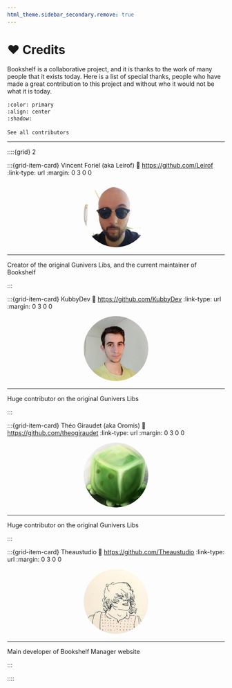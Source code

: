```yaml
---
html_theme.sidebar_secondary.remove: true
---
```


# ❤️ Credits

Bookshelf is a collaborative project, and it is thanks to the work of many people that it exists today. Here is a list of special thanks, people who have made a great contribution to this project and without who it would not be what it is today.

```{button-link} https://github.com/Gunivers/Bookshelf/graphs/contributors
:color: primary
:align: center
:shadow:

See all contributors
```

---

::::{grid} 2

:::{grid-item-card} Vincent Foriel (aka Leirof)
:link: https://github.com/Leirof
:link-type: url
:margin: 0 3 0 0

<div align=center>
<img src="_static/credits/leirof.png" style="max-width:150px; border-radius:75px">
</div>

---

Creator of the original Gunivers Libs, and the current maintainer of Bookshelf

:::

:::{grid-item-card} KubbyDev
:link: https://github.com/KubbyDev
:link-type: url
:margin: 0 3 0 0

<div align=center>
<img src="_static/credits/kubbydev.jpg" style="max-width:150px; border-radius:75px">
</div>

---

Huge contributor on the original Gunivers Libs

:::

:::{grid-item-card} Théo Giraudet (aka Oromis)
:link: https://github.com/theogiraudet
:link-type: url
:margin: 0 3 0 0

<div align=center>
<img src="_static/credits/theogiraudet.png" style="max-width:150px; border-radius:75px">
</div>

---

Huge contributor on the original Gunivers Libs

:::

:::{grid-item-card} Theaustudio
:link: https://github.com/Theaustudio
:link-type: url
:margin: 0 3 0 0

<div align=center>
<img src="_static/credits/theaustudio.png" style="max-width:150px; border-radius:75px">
</div>

---

Main developer of Bookshelf Manager website

:::

::::
